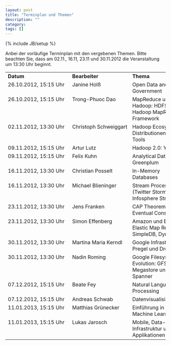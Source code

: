 ```yaml
---
layout: post
title: "Terminplan und Themen"
description: ""
category: 
tags: []
---
```

{% include JB/setup %}

Anbei der vorläufige Terminplan mit den vergebenen Themen. Bitte beachten Sie, dass am 02.11., 16.11, 23.11 und 30.11.2012 die 
Veranstaltung um 13:30 Uhr beginnt.

<table>
	<tr>
		<td><strong>Datum</strong></td>
		<td><strong>Bearbeiter</strong></td>
		<td><strong>Thema</strong></td>
	</tr>
<tr><td style="white-space:nowrap;vertical-align:top;">26.10.2012, 15:15 Uhr&nbsp;&nbsp;</td><td style="white-space:nowrap;vertical-align:top;">Janine Holß           </td><td>Open Data and Government                                   </td></tr>
<tr><td style="white-space:nowrap;vertical-align:top;">26.10.2012, 15:15 Uhr            </td><td style="white-space:nowrap;vertical-align:top;">Trong-Phuoc Dao       </td><td>MapReduce und Hadoop: HDFS und Hadoop MapReduce Framework  </td></tr>
<tr><td style="white-space:nowrap;vertical-align:top;">02.11.2012, 13:30 Uhr            </td><td style="white-space:nowrap;vertical-align:top;">Christoph Schweiggart </td><td>Hadoop Ecosystem: Distributionen und Tools                 </td></tr>
<tr><td style="white-space:nowrap;vertical-align:top;">09.11.2012, 15:15 Uhr            </td><td style="white-space:nowrap;vertical-align:top;">Artur Lutz            </td><td>Hadoop 2.0: Yarn                                           </td></tr>
<tr><td style="white-space:nowrap;vertical-align:top;">09.11.2012, 15:15 Uhr            </td><td style="white-space:nowrap;vertical-align:top;">Felix Kuhn            </td><td>Analytical Databases: Greenplum                            </td></tr>
<tr><td style="white-space:nowrap;vertical-align:top;">16.11.2012, 13:30 Uhr            </td><td style="white-space:nowrap;vertical-align:top;">Christian Posselt     </td><td>In-Memory Databases                                        </td></tr>
<tr><td style="white-space:nowrap;vertical-align:top;">16.11.2012, 13:30 Uhr            </td><td style="white-space:nowrap;vertical-align:top;">Michael Blieninger    </td><td>Stream Processing (Twitter Storm, Infosphere Streams)      </td></tr>
<tr><td style="white-space:nowrap;vertical-align:top;">23.11.2012, 13:30 Uhr            </td><td style="white-space:nowrap;vertical-align:top;">Jens Franken          </td><td>CAP Theorem and Eventual Consistency                       </td></tr>
<tr><td style="white-space:nowrap;vertical-align:top;">23.11.2012, 13:30 Uhr            </td><td style="white-space:nowrap;vertical-align:top;">Simon Effenberg       </td><td>Amazon und Big Data: Elastic Map Reduce, SimpleDB, DynamoDB</td></tr>
<tr><td style="white-space:nowrap;vertical-align:top;">30.11.2012, 13:30 Uhr            </td><td style="white-space:nowrap;vertical-align:top;">Martina Maria Kerndl  </td><td>Google Infrastruktur: Pregel und Dremel                    </td></tr>
<tr><td style="white-space:nowrap;vertical-align:top;">30.11.2012, 13:30 Uhr            </td><td style="white-space:nowrap;vertical-align:top;">Nadin Roming          </td><td>Google Filesystem Evolution: GFS, Megastore und Spanner    </td></tr>
<tr><td style="white-space:nowrap;vertical-align:top;">07.12.2012, 15:15 Uhr            </td><td style="white-space:nowrap;vertical-align:top;">Beate Fey             </td><td>Natural Language Processing                                </td></tr>
<tr><td style="white-space:nowrap;vertical-align:top;">07.12.2012, 15:15 Uhr            </td><td style="white-space:nowrap;vertical-align:top;">Andreas Schwab        </td><td>Datenvisualisierungen                                      </td></tr>
<tr><td style="white-space:nowrap;vertical-align:top;">11.01.2013, 15:15 Uhr            </td><td style="white-space:nowrap;vertical-align:top;">Matthias Grünecker    </td><td>Einführung in Machine Learning                             </td></tr>
<tr><td style="white-space:nowrap;vertical-align:top;">11.01.2013, 15:15 Uhr            </td><td style="white-space:nowrap;vertical-align:top;">Lukas Jarosch         </td><td>Mobile, Data-driven Infrastruktur und Applikationen        </td></tr>
</table>                                                                                                                           